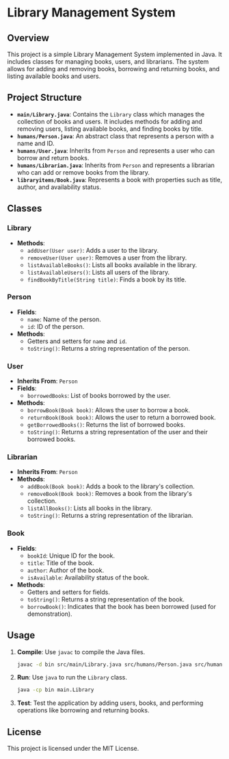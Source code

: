 # Library Management System

## Overview

This project is a simple Library Management System implemented in Java. It includes classes for managing books, users, and librarians. The system allows for adding and removing books, borrowing and returning books, and listing available books and users.

## Project Structure

- **`main/Library.java`**: Contains the `Library` class which manages the collection of books and users. It includes methods for adding and removing users, listing available books, and finding books by title.
- **`humans/Person.java`**: An abstract class that represents a person with a name and ID.
- **`humans/User.java`**: Inherits from `Person` and represents a user who can borrow and return books.
- **`humans/Librarian.java`**: Inherits from `Person` and represents a librarian who can add or remove books from the library.
- **`libraryitems/Book.java`**: Represents a book with properties such as title, author, and availability status.

## Classes

### Library
- **Methods**:
  - `addUser(User user)`: Adds a user to the library.
  - `removeUser(User user)`: Removes a user from the library.
  - `listAvailableBooks()`: Lists all books available in the library.
  - `listAvailableUsers()`: Lists all users of the library.
  - `findBookByTitle(String title)`: Finds a book by its title.

### Person
- **Fields**:
  - `name`: Name of the person.
  - `id`: ID of the person.
- **Methods**:
  - Getters and setters for `name` and `id`.
  - `toString()`: Returns a string representation of the person.

### User
- **Inherits From**: `Person`
- **Fields**:
  - `borrowedBooks`: List of books borrowed by the user.
- **Methods**:
  - `borrowBook(Book book)`: Allows the user to borrow a book.
  - `returnBook(Book book)`: Allows the user to return a borrowed book.
  - `getBorrowedBooks()`: Returns the list of borrowed books.
  - `toString()`: Returns a string representation of the user and their borrowed books.

### Librarian
- **Inherits From**: `Person`
- **Methods**:
  - `addBook(Book book)`: Adds a book to the library's collection.
  - `removeBook(Book book)`: Removes a book from the library's collection.
  - `listAllBooks()`: Lists all books in the library.
  - `toString()`: Returns a string representation of the librarian.

### Book
- **Fields**:
  - `bookId`: Unique ID for the book.
  - `title`: Title of the book.
  - `author`: Author of the book.
  - `isAvailable`: Availability status of the book.
- **Methods**:
  - Getters and setters for fields.
  - `toString()`: Returns a string representation of the book.
  - `borrowBook()`: Indicates that the book has been borrowed (used for demonstration).

## Usage

1. **Compile**: Use `javac` to compile the Java files.
   ```bash
   javac -d bin src/main/Library.java src/humans/Person.java src/humans/User.java src/humans/Librarian.java src/libraryitems/Book.java

2. **Run**: Use `java` to run the `Library` class.
    ```bash
    java -cp bin main.Library

3. **Test**: Test the application by adding users, books, and performing operations like borrowing and returning books.

## License
This project is licensed under the MIT License.